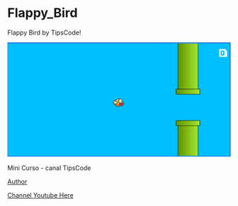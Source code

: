 # Flappy_Bird
Flappy Bird by TipsCode!


<p align="center">
  <img  src="imagens/Flappy.png">
</p>

<p>Mini Curso - canal TipsCode</p>

[Author](https://github.com/alissonsuassuna)

[Channel Youtube Here](https://www.youtube.com/channel/UCZKLK7o6IVayeEjkkoWLwbQ)
